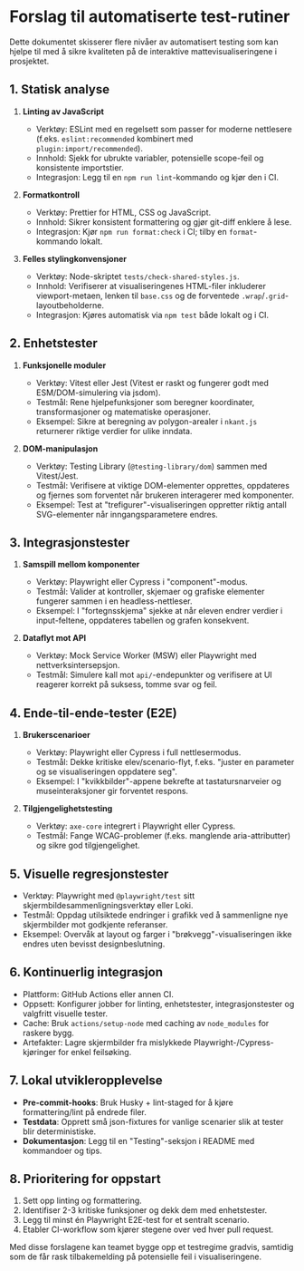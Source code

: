 # Forslag til automatiserte test-rutiner

Dette dokumentet skisserer flere nivåer av automatisert testing som kan hjelpe til med å sikre kvaliteten på de interaktive mattevisualiseringene i prosjektet.

## 1. Statisk analyse

1. **Linting av JavaScript**
   - Verktøy: ESLint med en regelsett som passer for moderne nettlesere (f.eks. `eslint:recommended` kombinert med `plugin:import/recommended`).
   - Innhold: Sjekk for ubrukte variabler, potensielle scope-feil og konsistente importstier.
   - Integrasjon: Legg til en `npm run lint`-kommando og kjør den i CI.

2. **Formatkontroll**
   - Verktøy: Prettier for HTML, CSS og JavaScript.
   - Innhold: Sikrer konsistent formattering og gjør git-diff enklere å lese.
   - Integrasjon: Kjør `npm run format:check` i CI; tilby en `format`-kommando lokalt.

3. **Felles stylingkonvensjoner**
   - Verktøy: Node-skriptet `tests/check-shared-styles.js`.
   - Innhold: Verifiserer at visualiseringenes HTML-filer inkluderer viewport-metaen, lenken til `base.css` og de forventede `.wrap`/`.grid`-layoutbeholderne.
   - Integrasjon: Kjøres automatisk via `npm test` både lokalt og i CI.

## 2. Enhetstester

1. **Funksjonelle moduler**
   - Verktøy: Vitest eller Jest (Vitest er raskt og fungerer godt med ESM/DOM-simulering via jsdom).
   - Testmål: Rene hjelpefunksjoner som beregner koordinater, transformasjoner og matematiske operasjoner.
   - Eksempel: Sikre at beregning av polygon-arealer i `nkant.js` returnerer riktige verdier for ulike inndata.

2. **DOM-manipulasjon**
   - Verktøy: Testing Library (`@testing-library/dom`) sammen med Vitest/Jest.
   - Testmål: Verifisere at viktige DOM-elementer opprettes, oppdateres og fjernes som forventet når brukeren interagerer med komponenter.
   - Eksempel: Test at "trefigurer"-visualiseringen oppretter riktig antall SVG-elementer når inngangsparametere endres.

## 3. Integrasjonstester

1. **Samspill mellom komponenter**
   - Verktøy: Playwright eller Cypress i "component"-modus.
   - Testmål: Valider at kontroller, skjemaer og grafiske elementer fungerer sammen i en headless-nettleser.
   - Eksempel: I "fortegnsskjema" sjekke at når eleven endrer verdier i input-feltene, oppdateres tabellen og grafen konsekvent.

2. **Dataflyt mot API**
   - Verktøy: Mock Service Worker (MSW) eller Playwright med nettverksintersepsjon.
   - Testmål: Simulere kall mot `api/`-endepunkter og verifisere at UI reagerer korrekt på suksess, tomme svar og feil.

## 4. Ende-til-ende-tester (E2E)

1. **Brukerscenarioer**
   - Verktøy: Playwright eller Cypress i full nettlesermodus.
   - Testmål: Dekke kritiske elev/scenario-flyt, f.eks. "juster en parameter og se visualiseringen oppdatere seg".
   - Eksempel: I "kvikkbilder"-appene bekrefte at tastatursnarveier og museinteraksjoner gir forventet respons.

2. **Tilgjengelighetstesting**
   - Verktøy: `axe-core` integrert i Playwright eller Cypress.
   - Testmål: Fange WCAG-problemer (f.eks. manglende aria-attributter) og sikre god tilgjengelighet.

## 5. Visuelle regresjonstester

- Verktøy: Playwright med `@playwright/test` sitt skjermbildesammenligningsverktøy eller Loki.
- Testmål: Oppdag utilsiktede endringer i grafikk ved å sammenligne nye skjermbilder mot godkjente referanser.
- Eksempel: Overvåk at layout og farger i "brøkvegg"-visualiseringen ikke endres uten bevisst designbeslutning.

## 6. Kontinuerlig integrasjon

- Plattform: GitHub Actions eller annen CI.
- Oppsett: Konfigurer jobber for linting, enhetstester, integrasjonstester og valgfritt visuelle tester.
- Cache: Bruk `actions/setup-node` med caching av `node_modules` for raskere bygg.
- Artefakter: Lagre skjermbilder fra mislykkede Playwright-/Cypress-kjøringer for enkel feilsøking.

## 7. Lokal utvikleropplevelse

- **Pre-commit-hooks**: Bruk Husky + lint-staged for å kjøre formattering/lint på endrede filer.
- **Testdata**: Opprett små json-fixtures for vanlige scenarier slik at tester blir deterministiske.
- **Dokumentasjon**: Legg til en "Testing"-seksjon i README med kommandoer og tips.

## 8. Prioritering for oppstart

1. Sett opp linting og formattering.
2. Identifiser 2-3 kritiske funksjoner og dekk dem med enhetstester.
3. Legg til minst én Playwright E2E-test for et sentralt scenario.
4. Etabler CI-workflow som kjører stegene over ved hver pull request.

Med disse forslagene kan teamet bygge opp et testregime gradvis, samtidig som de får rask tilbakemelding på potensielle feil i visualiseringene.
